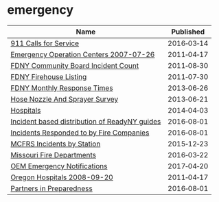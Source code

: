 # emergency

Name | Published
---- | ---------
[911 Calls for Service](../datasets/xviu-ezkt.md) | 2016&#x2011;03&#x2011;14
[Emergency Operation Centers 2007-07-26](../datasets/pjn6-jprb.md) | 2011&#x2011;04&#x2011;17
[FDNY Community Board Incident Count](../datasets/rtc6-e7ff.md) | 2011&#x2011;08&#x2011;30
[FDNY Firehouse Listing](../datasets/hc8x-tcnd.md) | 2011&#x2011;07&#x2011;30
[FDNY Monthly Response Times](../datasets/j34j-vqvt.md) | 2013&#x2011;06&#x2011;26
[Hose Nozzle And Sprayer Survey](../datasets/ijru-c88e.md) | 2013&#x2011;06&#x2011;21
[Hospitals](../datasets/g9ck-7zns.md) | 2014&#x2011;04&#x2011;03
[Incident based distribution of ReadyNY guides](../datasets/mqd6-mvf7.md) | 2016&#x2011;08&#x2011;01
[Incidents Responded to by Fire Companies](../datasets/tm6d-hbzd.md) | 2016&#x2011;08&#x2011;01
[MCFRS Incidents by Station](../datasets/mf5d-mtzf.md) | 2015&#x2011;12&#x2011;23
[Missouri Fire Departments](../datasets/gbr4-c765.md) | 2016&#x2011;03&#x2011;22
[OEM Emergency Notifications](../datasets/8vv7-7wx3.md) | 2017&#x2011;04&#x2011;20
[Oregon Hospitals 2008-09-20](../datasets/s2vy-pvyp.md) | 2011&#x2011;04&#x2011;17
[Partners in Preparedness](../datasets/h4jn-x3ty.md) | 2016&#x2011;08&#x2011;01

